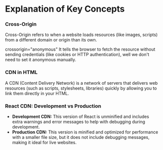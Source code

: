 # Explanation of Key Concepts

### Cross-Origin
Cross-Origin refers to when a website loads resources (like images, scripts) from a different domain or origin than its own.

crossorigin="anonymous" It tells the browser to fetch the resource without sending credentials (like cookies or HTTP authentication), well we don't need to set it anonymous manually.

### CDN in HTML
A CDN (Content Delivery Network) is a network of servers that delivers web resources (such as scripts, stylesheets, libraries) quickly by allowing you to link them directly in your HTML.

### React CDN: Development vs Production
- **Development CDN:** This version of React is unminified and includes extra warnings and error messages to help with debugging during development.
- **Production CDN:** This version is minified and optimized for performance with a smaller file size, but it does not include debugging messages, making it ideal for live websites.
